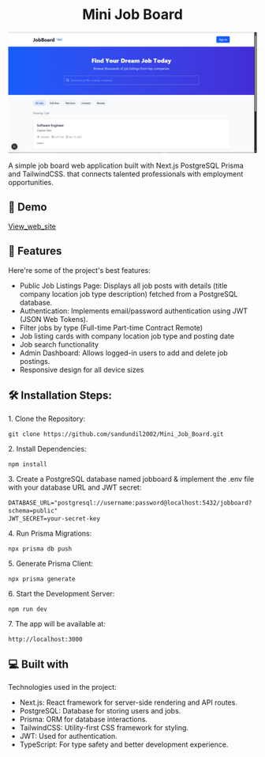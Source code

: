 <h1 align="center" id="title">Mini Job Board</h1>

<p align="center"><img src="public/img.png" alt="project-image"></p>

<p id="description">A simple job board web application built with Next.js PostgreSQL Prisma and TailwindCSS. that connects talented professionals with employment opportunities.</p>

<h2>🚀 Demo</h2>

[View\_web\_site]([Mini_Job_Board_Application](https://mini-job-board-five.vercel.app/))
  
  
<h2>🧐 Features</h2>

Here're some of the project's best features:

*   Public Job Listings Page: Displays all job posts with details (title company location job type description) fetched from a PostgreSQL database.
*   Authentication: Implements email/password authentication using JWT (JSON Web Tokens).
*   Filter jobs by type (Full-time Part-time Contract Remote)
*   Job listing cards with company location job type and posting date
*   Job search functionality
*   Admin Dashboard: Allows logged-in users to add and delete job postings.
*   Responsive design for all device sizes

<h2>🛠️ Installation Steps:</h2>

<p>1. Clone the Repository:</p>

```
git clone https://github.com/sandundil2002/Mini_Job_Board.git
```

<p>2. Install Dependencies:</p>

```
npm install
```

<p>3. Create a PostgreSQL database named jobboard &amp; implement the .env file with your database URL and JWT secret:</p>

```
DATABASE_URL="postgresql://username:password@localhost:5432/jobboard?schema=public"
JWT_SECRET=your-secret-key
```

<p>4. Run Prisma Migrations: </p>

```
npx prisma db push
```

<p>5. Generate Prisma Client:</p>

```
npx prisma generate
```

<p>6. Start the Development Server:</p>

```
npm run dev
```

<p>7. The app will be available at:</p>

```
http://localhost:3000
```
  
  
<h2>💻 Built with</h2>

Technologies used in the project:

*   Next.js: React framework for server-side rendering and API routes.
*   PostgreSQL: Database for storing users and jobs.
*   Prisma: ORM for database interactions.
*   TailwindCSS: Utility-first CSS framework for styling.
*   JWT: Used for authentication.
*   TypeScript: For type safety and better development experience.
